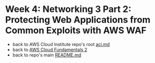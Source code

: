# Week 4: Networking 3 Part 2: Protecting Web Applications from Common Exploits with AWS WAF

* back to AWS Cloud Institute repo's root [aci.md](../aci.md)
* back to [AWS Cloud Fundamentals 2](./aws-cloud-fundamentals-2.md)
* back to repo's main [README.md](../../../README.md)

##
